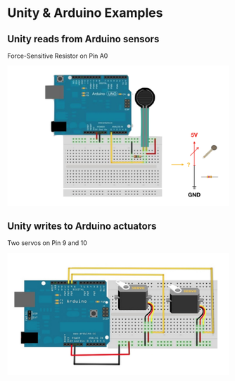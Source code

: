 Unity & Arduino Examples
=====

Unity reads from Arduino sensors
-----

Force-Sensitive Resistor on Pin A0

![Arduino](UnityReadFromArduino/Arduino/arduino.png)

Unity writes to Arduino actuators
-----

Two servos on Pin 9 and 10

![Arduino](UnityWriteToArduino/Arduino/arduino.png)
